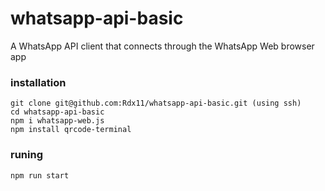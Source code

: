 # whatsapp-api-basic
A WhatsApp API client that connects through the WhatsApp Web browser app

### installation
```
git clone git@github.com:Rdx11/whatsapp-api-basic.git (using ssh)
cd whatsapp-api-basic
npm i whatsapp-web.js
npm install qrcode-terminal
```
### runing
```
npm run start
```
